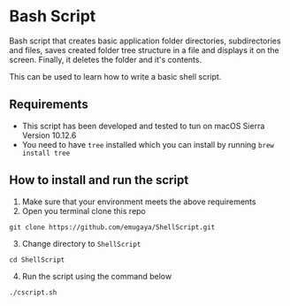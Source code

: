 # Bash Script
Bash script that creates basic application folder directories, subdirectories and files, saves created folder tree structure in a file and displays it on the screen. Finally, it deletes the folder and it's contents.

This can be used to learn how to write a basic shell script.
## Requirements
- This script has been developed and tested to tun on macOS Sierra Version 10.12.6
- You need to have `tree` installed which you can install by running `brew install tree`

## How to install and run the script
1. Make sure that your environment meets the above requirements
2. Open you terminal clone this repo

```git clone https://github.com/emugaya/ShellScript.git```

3. Change directory to `ShellScript`

```cd ShellScript```

4. Run the script using the command below

```./cscript.sh```



